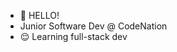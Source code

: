 - 👋 HELLO!
- Junior Software Dev @ CodeNation
- 😌 Learning full-stack dev

<!---
joelc95/joelc95 is a ✨ special ✨ repository because its `README.md` (this file) appears on your GitHub profile.
You can click the Preview link to take a look at your changes.
--->

